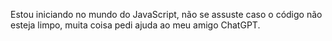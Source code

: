 Estou iniciando no mundo do JavaScript, não se assuste caso o código não esteja limpo, muita coisa pedi ajuda ao meu amigo ChatGPT.
